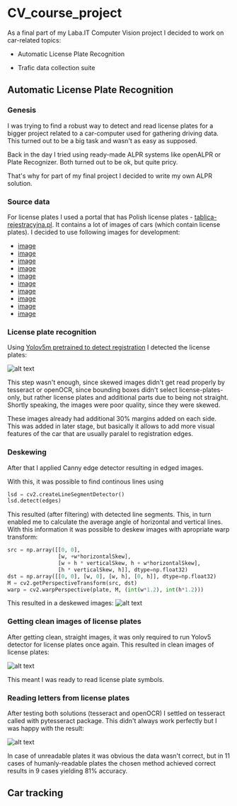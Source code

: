 # CV_course_project

As a final part of my Laba.IT Computer Vision project I decided to work on car-related topics:

- Automatic License Plate Recognition

- Trafic data collection suite

## Automatic License Plate Recognition


### Genesis 

I was trying to find a robust way to detect and read license plates for a bigger project related to a car-computer used for gathering driving data. This turned out to be a big task and wasn't as easy as supposed. 

Back in the day I tried using ready-made ALPR systems like openALPR or Plate Recognizer. Both turned out to be ok, but quite pricy. 

That's why for part of my final project I decided to write my own ALPR solution. 

### Source data

For license plates I used a portal that has Polish license plates - [tablica-rejestracyjna.pl](https://tablica-rejestracyjna.pl/). It contains a lot of images of cars (which contain license plates). I decided to use following images for development:

- [image](https://tablica-rejestracyjna.pl/images/photos/20241217184503.jpeg)
- [image](https://tablica-rejestracyjna.pl/images/photos/20241222194356.jpeg)
- [image](https://tablica-rejestracyjna.pl/images/photos/20241221145937.jpg)
- [image](https://tablica-rejestracyjna.pl/images/photos/20241220211840_1.jpg)
- [image](https://tablica-rejestracyjna.pl/images/photos/20241226000931.png)
- [image](https://tablica-rejestracyjna.pl/images/photos/20241222132622.jpg)
- [image](https://tablica-rejestracyjna.pl/images/photos/20241223133614.jpg)
- [image](https://tablica-rejestracyjna.pl/images/photos/20241231224738.jpe)
- [image](https://tablica-rejestracyjna.pl/images/photos/20250106155050.jpeg)
- [image](https://tablica-rejestracyjna.pl/images/photos/20250106153417.jpeg)


### License plate recognition 

Using [Yolov5m pretrained to detect registration](https://huggingface.co/keremberke/yolov5m-license-plate) I detected the license plates:

![alt text](image-2.png)

This step wasn't enough, since skewed images didn't get read properly by tesseract or openOCR, since bounding boxes didn't select license-plates-only, but rather license plates and additional parts due to being not straight. Shortly speaking, the images were poor quality, since they were skewed.

These images already had additional 30% margins added on each side. This was added in later stage, but basically it allows to add more visual features of the car that are usually paralel to registration edges.

### Deskewing 

After that I applied Canny edge detector resulting in edged images.

With this, it was possible to find continous lines using
``` python
lsd = cv2.createLineSegmentDetector()
lsd.detect(edges)
```

This resulted (after filtering) with detected line segments. This, in turn enabled me to calculate the average angle of horizontal and vertical lines. With this information it was possible to deskew images with apropriate warp transform:
```python
src = np.array([[0, 0], 
                [w, +w*horizontalSkew], 
                [w + h * verticalSkew, h + w*horizontalSkew],
                [h * verticalSkew, h]], dtype=np.float32)
dst = np.array([[0, 0], [w, 0], [w, h], [0, h]], dtype=np.float32)
M = cv2.getPerspectiveTransform(src, dst)
warp = cv2.warpPerspective(plate, M, (int(w*1.2), int(h*1.2)))
```

This resulted in a deskewed images:
![alt text](output2.png)


### Getting clean images of license plates

After getting clean, straight images, it was only required to run Yolov5 detector for license plates once again. This resulted in clean images of license plates:

![alt text](image-3.png)


This meant I was ready to read license plate symbols.

### Reading letters from license plates

After testing both solutions (tesseract and openOCR) I settled on tesseract called with pytesseract package. This didn't always work perfectly but I was happy with the result:

![alt text](image-4.png)

In case of unreadable plates it was obvious the data wasn't correct, but in 11 cases of humanly-readable plates the chosen method achieved correct results in 9 cases yielding 81% accuracy. 



## Car tracking